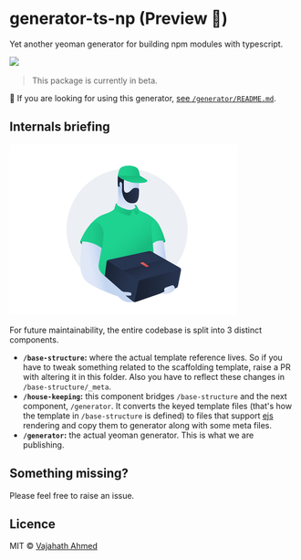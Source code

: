 
# generator-ts-np (Preview 🧪)

Yet another yeoman generator for building npm modules with typescript.

![](https://github.com/vajahath/generator-ts-np/workflows/Build/badge.svg)

> This package is currently in beta.

🎁 If you are looking for using this generator, [see `/generator/README.md`](generator/README.md).

## Internals briefing

![](media/logo.jpg)

For future maintainability, the entire codebase is split into 3 distinct components.

- **`/base-structure`:** where the actual template reference lives. So if you have to tweak something related to the scaffolding template, raise a PR with altering it in this folder. Also you have to reflect these changes in `/base-structure/_meta`.
- **`/house-keeping`:** this component bridges `/base-structure` and the next component, `/generator`. It converts the keyed template files (that's how the template in `/base-structure` is defined) to files that support [ejs](https://ejs.co/) rendering and copy them to generator along with some meta files.
- **`/generator`:** the actual yeoman generator. This is what we are publishing.

## Something missing?

Please feel free to raise an issue.

## Licence

MIT &copy; [Vajahath Ahmed](https://twitter.com/vajahath7)


